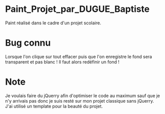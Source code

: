 # Paint_Projet_par_DUGUE_Baptiste
 Paint réalisé dans le cadre d'un projet scolaire.

# Bug connu
Lorsque l'on clique sur tout effacer puis que l'on enregistre le fond sera transparent et pas blanc !
Il faut alors redéfinir un fond ! 

# Note
Je voulais faire du jQuerry afin d'optimiser le code au maximum sauf que je n'y arrivais pas donc je suis resté sur mon projet classique sans jQuerry.
J'ai utilisé un template pour la beauté du projet.
